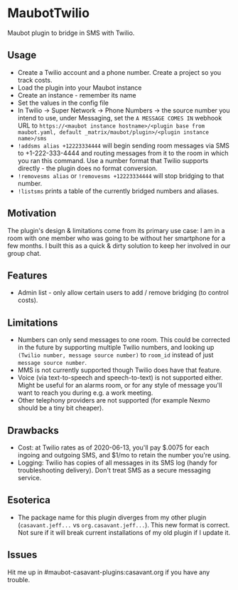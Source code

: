 # MaubotTwilio

Maubot plugin to bridge in SMS with Twilio.

## Usage

* Create a Twilio account and a phone number.  Create a project so you track
  costs.
* Load the plugin into your Maubot instance
* Create an instance - remember its name
* Set the values in the config file
* In Twilio -> Super Network -> Phone Numbers -> the source number you intend
  to use, under Messaging, set the `A MESSAGE COMES IN` webhook URL to
  `https://<maubot instance hostname>/<plugin base from maubot.yaml, default
  _matrix/maubot/plugin>/<plugin instance name>/sms`
* `!addsms alias +12223334444` will begin sending room messages via SMS to
  +1-222-333-4444 and routing messages from it to the room in which you ran
  this command.  Use a number format that Twilio supports directly - the plugin
  does no format conversion.
* `!removesms alias` or `!removesms +12223334444` will stop bridging to that
  number.
* `!listsms` prints a table of the currently bridged numbers and aliases.

## Motivation

The plugin's design & limitations come from its primary use case: I am in a
room with one member who was going to be without her smartphone for a few
months.  I built this as a quick & dirty solution to keep her involved in our
group chat.

## Features

* Admin list - only allow certain users to add / remove bridging (to control
  costs).

## Limitations

* Numbers can only send messages to one room.  This could be corrected in the
  future by supporting multiple Twilio numbers, and looking up `(Twilio number,
  message source number)` to `room_id` instead of just `message source number`.
* MMS is not currently supported though Twilio does have that feature.
* Voice (via text-to-speech and speech-to-text) is not supported either.  Might
  be useful for an alarms room, or for any style of message you'll want to
  reach you during e.g. a work meeting.
* Other telephony providers are not supported (for example Nexmo should be a
  tiny bit cheaper).

## Drawbacks

* Cost: at Twilio rates as of 2020-06-13, you'll pay $.0075 for each ingoing
  and outgoing SMS, and $1/mo to retain the number you're using.
* Logging: Twilio has copies of all messages in its SMS log (handy for
  troubleshooting delivery).  Don't treat SMS as a secure messaging service.

## Esoterica

* The package name for this plugin diverges from my other plugin
  (`casavant.jeff...` vs `org.casavant.jeff...`).  This new format is correct.
  Not sure if it will break current installations of my old plugin if I update
  it.

## Issues

Hit me up in #maubot-casavant-plugins:casavant.org if you have any trouble.
